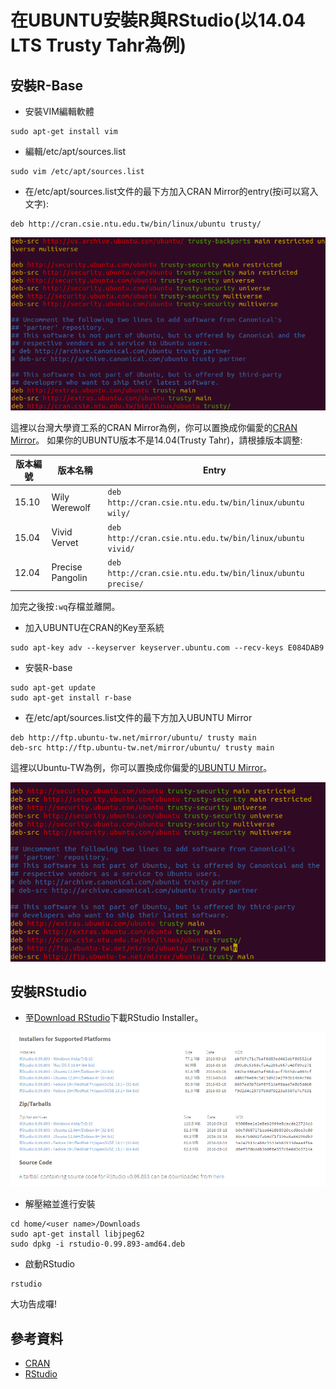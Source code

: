 # 在UBUNTU安裝R與RStudio(以14.04 LTS Trusty Tahr為例)

## 安裝R-Base

- 安裝VIM編輯軟體

```
sudo apt-get install vim
```

- 編輯/etc/apt/sources.list

```
sudo vim /etc/apt/sources.list
```

- 在/etc/apt/sources.list文件的最下方加入CRAN Mirror的entry(按i可以寫入文字):

```
deb http://cran.csie.ntu.edu.tw/bin/linux/ubuntu trusty/
```

![sourceList1](screenshots/sourceList1.png)

這裡以台灣大學資工系的CRAN Mirror為例，你可以置換成你偏愛的[CRAN Mirror](https://cran.r-project.org/mirrors.html)。
如果你的UBUNTU版本不是14.04(Trusty Tahr)，請根據版本調整:

版本編號|版本名稱|Entry
----|----|----
15.10|Wily Werewolf|`deb http://cran.csie.ntu.edu.tw/bin/linux/ubuntu wily/`
15.04|Vivid Vervet|`deb http://cran.csie.ntu.edu.tw/bin/linux/ubuntu vivid/`
12.04|Precise Pangolin|`deb http://cran.csie.ntu.edu.tw/bin/linux/ubuntu precise/`

加完之後按`:wq`存檔並離開。

- 加入UBUNTU在CRAN的Key至系統

```
sudo apt-key adv --keyserver keyserver.ubuntu.com --recv-keys E084DAB9
```

- 安裝R-base

```
sudo apt-get update
sudo apt-get install r-base
```

- 在/etc/apt/sources.list文件的最下方加入UBUNTU Mirror

```
deb http://ftp.ubuntu-tw.net/mirror/ubuntu/ trusty main 
deb-src http://ftp.ubuntu-tw.net/mirror/ubuntu/ trusty main 
```

這裡以Ubuntu-TW為例，你可以置換成你偏愛的[UBUNTU Mirror](https://launchpad.net/ubuntu/+archivemirrors)。

![sourceList2](screenshots/sourceList2.png)

## 安裝RStudio

- 至[Download RStudio](https://www.rstudio.com/products/rstudio/download/)下載RStudio Installer。

![rstudio](screenshots/rstudio.png)

- 解壓縮並進行安裝

```
cd home/<user name>/Downloads
sudo apt-get install libjpeg62
sudo dpkg -i rstudio-0.99.893-amd64.deb
```

- 啟動RStudio

```
rstudio
```

大功告成囉!

## 參考資料
- [CRAN](https://cran.r-project.org/)
- [RStudio](https://www.rstudio.com/products/rstudio/download/)